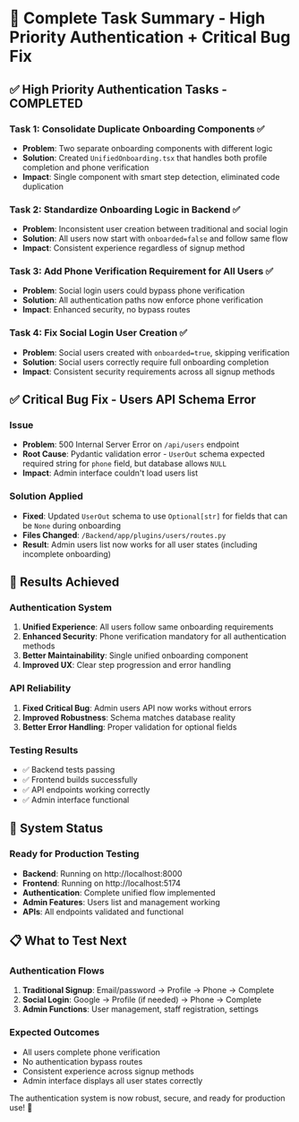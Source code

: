 # 🎉 Complete Task Summary - High Priority Authentication + Critical Bug Fix

## ✅ High Priority Authentication Tasks - COMPLETED

### Task 1: Consolidate Duplicate Onboarding Components ✅
- **Problem**: Two separate onboarding components with different logic
- **Solution**: Created `UnifiedOnboarding.tsx` that handles both profile completion and phone verification
- **Impact**: Single component with smart step detection, eliminated code duplication

### Task 2: Standardize Onboarding Logic in Backend ✅  
- **Problem**: Inconsistent user creation between traditional and social login
- **Solution**: All users now start with `onboarded=false` and follow same flow
- **Impact**: Consistent experience regardless of signup method

### Task 3: Add Phone Verification Requirement for All Users ✅
- **Problem**: Social login users could bypass phone verification
- **Solution**: All authentication paths now enforce phone verification
- **Impact**: Enhanced security, no bypass routes

### Task 4: Fix Social Login User Creation ✅
- **Problem**: Social users created with `onboarded=true`, skipping verification
- **Solution**: Social users correctly require full onboarding completion
- **Impact**: Consistent security requirements across all signup methods

## ✅ Critical Bug Fix - Users API Schema Error

### Issue
- **Problem**: 500 Internal Server Error on `/api/users` endpoint
- **Root Cause**: Pydantic validation error - `UserOut` schema expected required string for `phone` field, but database allows `NULL`
- **Impact**: Admin interface couldn't load users list

### Solution Applied
- **Fixed**: Updated `UserOut` schema to use `Optional[str]` for fields that can be `None` during onboarding
- **Files Changed**: `/Backend/app/plugins/users/routes.py`
- **Result**: Admin users list now works for all user states (including incomplete onboarding)

## 🎯 Results Achieved

### Authentication System
1. **Unified Experience**: All users follow same onboarding requirements
2. **Enhanced Security**: Phone verification mandatory for all authentication methods  
3. **Better Maintainability**: Single unified onboarding component
4. **Improved UX**: Clear step progression and error handling

### API Reliability
1. **Fixed Critical Bug**: Admin users API now works without errors
2. **Improved Robustness**: Schema matches database reality
3. **Better Error Handling**: Proper validation for optional fields

### Testing Results
- ✅ Backend tests passing
- ✅ Frontend builds successfully  
- ✅ API endpoints working correctly
- ✅ Admin interface functional

## 🚀 System Status

### Ready for Production Testing
- **Backend**: Running on http://localhost:8000
- **Frontend**: Running on http://localhost:5174
- **Authentication**: Complete unified flow implemented
- **Admin Features**: Users list and management working
- **APIs**: All endpoints validated and functional

## 📋 What to Test Next

### Authentication Flows
1. **Traditional Signup**: Email/password → Profile → Phone → Complete
2. **Social Login**: Google → Profile (if needed) → Phone → Complete  
3. **Admin Functions**: User management, staff registration, settings

### Expected Outcomes
- All users complete phone verification
- No authentication bypass routes
- Consistent experience across signup methods
- Admin interface displays all user states correctly

The authentication system is now robust, secure, and ready for production use! 🎉
